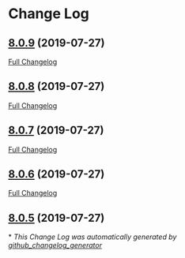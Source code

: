 # Change Log

## [8.0.9](https://github.com/martinfrancois/BoxplotFX/tree/8.0.9) (2019-07-27)
[Full Changelog](https://github.com/martinfrancois/BoxplotFX/compare/8.0.8...8.0.9)

## [8.0.8](https://github.com/martinfrancois/BoxplotFX/tree/8.0.8) (2019-07-27)
[Full Changelog](https://github.com/martinfrancois/BoxplotFX/compare/8.0.7...8.0.8)

## [8.0.7](https://github.com/martinfrancois/BoxplotFX/tree/8.0.7) (2019-07-27)
[Full Changelog](https://github.com/martinfrancois/BoxplotFX/compare/8.0.6...8.0.7)

## [8.0.6](https://github.com/martinfrancois/BoxplotFX/tree/8.0.6) (2019-07-27)
[Full Changelog](https://github.com/martinfrancois/BoxplotFX/compare/8.0.5...8.0.6)

## [8.0.5](https://github.com/martinfrancois/BoxplotFX/tree/8.0.5) (2019-07-27)


\* *This Change Log was automatically generated by [github_changelog_generator](https://github.com/skywinder/Github-Changelog-Generator)*